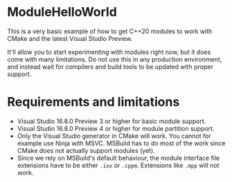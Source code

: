 # ModuleHelloWorld
This is a very basic example of how to get C++20 modules to work with CMake and the latest Visual Studio Preview.

It'll allow you to start experimenting with modules right now, but it does come with many limitations. Do not use this in any production environment, and instead wait for compilers and build tools to be updated with proper support.

# Requirements and limitations
 - Visual Studio 16.8.0 Preview 3 or higher for basic module support.
 - Visual Studio 16.8.0 Preview 4 or higher for module partition support.
 - Only the Visual Studio generator in CMake will work. You cannot for example use Ninja with MSVC. MSBuild has to do most of the work since CMake does not actually support modules (yet).
 - Since we rely on MSBuild's default behaviour, the module interface file extensions have to be either `.ixx` or `.cppm`. Extensions like `.mpp` will not work.
